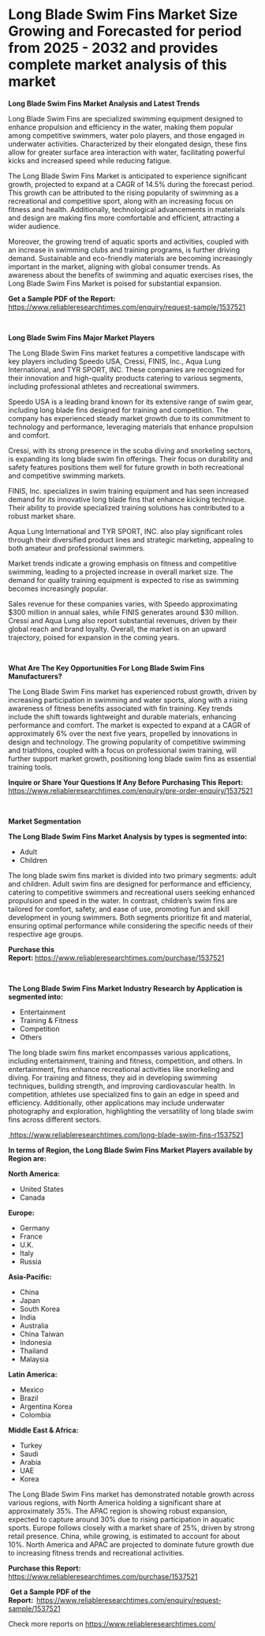 <p><h1>Long Blade Swim Fins Market Size Growing and Forecasted for period from 2025 - 2032 and provides complete market analysis of this market</h1></p><p><strong>Long Blade Swim Fins Market Analysis and Latest Trends</strong></p>
<p><p>Long Blade Swim Fins are specialized swimming equipment designed to enhance propulsion and efficiency in the water, making them popular among competitive swimmers, water polo players, and those engaged in underwater activities. Characterized by their elongated design, these fins allow for greater surface area interaction with water, facilitating powerful kicks and increased speed while reducing fatigue.</p><p>The Long Blade Swim Fins Market is anticipated to experience significant growth, projected to expand at a CAGR of 14.5% during the forecast period. This growth can be attributed to the rising popularity of swimming as a recreational and competitive sport, along with an increasing focus on fitness and health. Additionally, technological advancements in materials and design are making fins more comfortable and efficient, attracting a wider audience. </p><p>Moreover, the growing trend of aquatic sports and activities, coupled with an increase in swimming clubs and training programs, is further driving demand. Sustainable and eco-friendly materials are becoming increasingly important in the market, aligning with global consumer trends. As awareness about the benefits of swimming and aquatic exercises rises, the Long Blade Swim Fins Market is poised for substantial expansion.</p></p>
<p><strong>Get a Sample PDF of the Report:&nbsp;</strong> <a href="https://www.reliableresearchtimes.com/enquiry/request-sample/1537521?utm_campaign=2240&utm_medium=2&utm_source=Github&utm_content=ia&utm_term=08022025&utm_id=long-blade-swim-fins">https://www.reliableresearchtimes.com/enquiry/request-sample/1537521</a></p>
<p>&nbsp;</p>
<p><strong>Long Blade Swim Fins Major Market Players</strong></p>
<p><p>The Long Blade Swim Fins market features a competitive landscape with key players including Speedo USA, Cressi, FINIS, Inc., Aqua Lung International, and TYR SPORT, INC. These companies are recognized for their innovation and high-quality products catering to various segments, including professional athletes and recreational swimmers. </p><p>Speedo USA is a leading brand known for its extensive range of swim gear, including long blade fins designed for training and competition. The company has experienced steady market growth due to its commitment to technology and performance, leveraging materials that enhance propulsion and comfort.</p><p>Cressi, with its strong presence in the scuba diving and snorkeling sectors, is expanding its long blade swim fin offerings. Their focus on durability and safety features positions them well for future growth in both recreational and competitive swimming markets.</p><p>FINIS, Inc. specializes in swim training equipment and has seen increased demand for its innovative long blade fins that enhance kicking technique. Their ability to provide specialized training solutions has contributed to a robust market share.</p><p>Aqua Lung International and TYR SPORT, INC. also play significant roles through their diversified product lines and strategic marketing, appealing to both amateur and professional swimmers.</p><p>Market trends indicate a growing emphasis on fitness and competitive swimming, leading to a projected increase in overall market size. The demand for quality training equipment is expected to rise as swimming becomes increasingly popular.</p><p>Sales revenue for these companies varies, with Speedo approximating $300 million in annual sales, while FINIS generates around $30 million. Cressi and Aqua Lung also report substantial revenues, driven by their global reach and brand loyalty. Overall, the market is on an upward trajectory, poised for expansion in the coming years.</p></p>
<p>&nbsp;</p>
<p><strong>What Are The Key Opportunities For Long Blade Swim Fins Manufacturers?</strong></p>
<p><p>The Long Blade Swim Fins market has experienced robust growth, driven by increasing participation in swimming and water sports, along with a rising awareness of fitness benefits associated with fin training. Key trends include the shift towards lightweight and durable materials, enhancing performance and comfort. The market is expected to expand at a CAGR of approximately 6% over the next five years, propelled by innovations in design and technology. The growing popularity of competitive swimming and triathlons, coupled with a focus on professional swim training, will further support market growth, positioning long blade swim fins as essential training tools.</p></p>
<p><strong>Inquire or Share Your Questions If Any Before Purchasing This Report:</strong> <a href="https://www.reliableresearchtimes.com/enquiry/pre-order-enquiry/1537521?utm_campaign=2240&utm_medium=2&utm_source=Github&utm_content=ia&utm_term=08022025&utm_id=long-blade-swim-fins">https://www.reliableresearchtimes.com/enquiry/pre-order-enquiry/1537521</a></p>
<p>&nbsp;</p>
<p><strong>Market Segmentation</strong></p>
<p><strong>The Long Blade Swim Fins Market Analysis by types is segmented into:</strong></p>
<p><ul><li>Adult</li><li>Children</li></ul></p>
<p><p>The long blade swim fins market is divided into two primary segments: adult and children. Adult swim fins are designed for performance and efficiency, catering to competitive swimmers and recreational users seeking enhanced propulsion and speed in the water. In contrast, children’s swim fins are tailored for comfort, safety, and ease of use, promoting fun and skill development in young swimmers. Both segments prioritize fit and material, ensuring optimal performance while considering the specific needs of their respective age groups.</p></p>
<p><strong>Purchase this Report:&nbsp;</strong><a href="https://www.reliableresearchtimes.com/purchase/1537521?utm_campaign=2240&utm_medium=2&utm_source=Github&utm_content=ia&utm_term=08022025&utm_id=long-blade-swim-fins">https://www.reliableresearchtimes.com/purchase/1537521</a></p>
<p>&nbsp;</p>
<p><strong>The Long Blade Swim Fins Market Industry Research by Application is segmented into:</strong></p>
<p><ul><li>Entertainment</li><li>Training & Fitness</li><li>Competition</li><li>Others</li></ul></p>
<p><p>The long blade swim fins market encompasses various applications, including entertainment, training and fitness, competition, and others. In entertainment, fins enhance recreational activities like snorkeling and diving. For training and fitness, they aid in developing swimming techniques, building strength, and improving cardiovascular health. In competition, athletes use specialized fins to gain an edge in speed and efficiency. Additionally, other applications may include underwater photography and exploration, highlighting the versatility of long blade swim fins across different sectors.</p></p>
<p><a href="https://www.reliableresearchtimes.com/long-blade-swim-fins-r1537521?utm_campaign=2240&utm_medium=2&utm_source=Github&utm_content=ia&utm_term=08022025&utm_id=long-blade-swim-fins">&nbsp;https://www.reliableresearchtimes.com/long-blade-swim-fins-r1537521</a></p>
<p><strong>In terms of Region, the Long Blade Swim Fins Market Players available by Region are:</strong></p>
<p>
    <p> <strong> North America: </strong>
        <ul>
            <li>United States</li>
            <li>Canada</li>
        </ul>
        </p> 
    <p> <strong> Europe: </strong>
        <ul>
            <li>Germany</li>
            <li>France</li>
            <li>U.K.</li>
            <li>Italy</li>
            <li>Russia</li>
        </ul>
        </p> 
    <p> <strong> Asia-Pacific: </strong>
        <ul>
            <li>China</li>
            <li>Japan</li>
            <li>South Korea</li>
            <li>India</li>
            <li>Australia</li>
            <li>China Taiwan</li>
            <li>Indonesia</li>
            <li>Thailand</li>
            <li>Malaysia</li>
        </ul>
        </p> 
    <p> <strong> Latin America: </strong>
        <ul>
            <li>Mexico</li>
            <li>Brazil</li>
            <li>Argentina Korea</li>
            <li>Colombia</li>
        </ul>
        </p> 
    <p> <strong> Middle East & Africa: </strong>
        <ul>
            <li>Turkey</li>
            <li>Saudi</li>
            <li>Arabia</li>
            <li>UAE</li>
            <li>Korea</li>
        </ul>
    </p>
    </p>
<p><p>The Long Blade Swim Fins market has demonstrated notable growth across various regions, with North America holding a significant share at approximately 35%. The APAC region is showing robust expansion, expected to capture around 30% due to rising participation in aquatic sports. Europe follows closely with a market share of 25%, driven by strong retail presence. China, while growing, is estimated to account for about 10%. North America and APAC are projected to dominate future growth due to increasing fitness trends and recreational activities.</p></p>
<p><strong>Purchase this Report: </strong><a href="https://www.reliableresearchtimes.com/purchase/1537521?utm_campaign=2240&utm_medium=2&utm_source=Github&utm_content=ia&utm_term=08022025&utm_id=long-blade-swim-fins">https://www.reliableresearchtimes.com/purchase/1537521</a></p>
<p>&nbsp;<strong>Get a Sample PDF of the Report:&nbsp;&nbsp;</strong><a href="https://www.reliableresearchtimes.com/enquiry/request-sample/1537521?utm_campaign=2240&utm_medium=2&utm_source=Github&utm_content=ia&utm_term=08022025&utm_id=long-blade-swim-fins">https://www.reliableresearchtimes.com/enquiry/request-sample/1537521</a></p>
<p><strong></strong></p>
<p>Check more reports on <a href="https://www.reliableresearchtimes.com/?utm_campaign=2240&utm_medium=2&utm_source=Github&utm_content=ia&utm_term=08022025&utm_id=long-blade-swim-fins">https://www.reliableresearchtimes.com/</a></p>